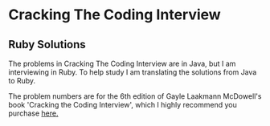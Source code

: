 # Cracking The Coding Interview
## Ruby Solutions
The problems in Cracking The Coding Interview are in Java, but I am interviewing in Ruby.
To help study I am translating the solutions from Java to Ruby.

The problem numbers are for the 6th edition of Gayle Laakmann McDowell's book
'Cracking the Coding Interview', which I highly recommend you purchase [here.](https://www.amazon.com/Cracking-Coding-Interview-Programming-Questions/dp/0984782850)
